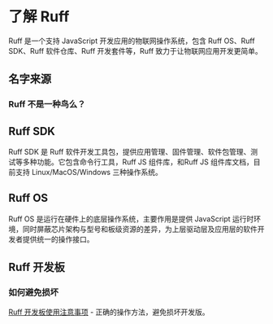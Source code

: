 # 了解 Ruff

Ruff 是一个支持 JavaScript 开发应用的物联网操作系统，包含 Ruff OS、Ruff  SDK、Ruff 软件仓库、Ruff  开发套件等，Ruff 致力于让物联网应用开发更简单。

## 名字来源

### Ruff 不是一种鸟么？

## Ruff SDK

Ruff SDK  是 Ruff 软件开发工具包，提供应用管理、固件管理、软件包管理、测试等多种功能。它包含命令行工具，Ruff JS 组件库，和Ruff JS 组件库文档，目前支持 Linux/MacOS/Windows 三种操作系统。

## Ruff OS

Ruff OS 是运行在硬件上的底层操作系统，主要作用是提供 JavaScript 运行时环境，同时屏蔽芯片架构与型号和板级资源的差异，为上层驱动层及应用层的软件开发者提供统一的操作接口。

## Ruff 开发板

### 如何避免损坏

[Ruff 开发板使用注意事项](http://community.ruff.io/t/ruff/542) - 正确的操作方法，避免损坏开发版。